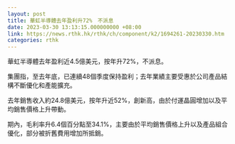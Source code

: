 ```yaml
---
layout: post
title: 華虹半導體去年盈利升72%　不派息
date: 2023-03-30 13:13:15.000000000 +08:00
link: https://news.rthk.hk/rthk/ch/component/k2/1694261-20230330.htm
categories: rthk
---
```


華虹半導體去年盈利近4.5億美元，按年升72%，不派息。

集團指，至去年底，已連續48個季度保持盈利；去年業績主要受惠於公司產品結構不斷優化和產能擴充。

去年銷售收入約24.8億美元，按年升近52%，創新高，由於付運晶圓增加以及平均銷售價格上升帶動。

期內，毛利率升6.4個百分點至34.1%，主要由於平均銷售價格上升以及產品組合優化，部分被折舊費用增加所抵銷。
